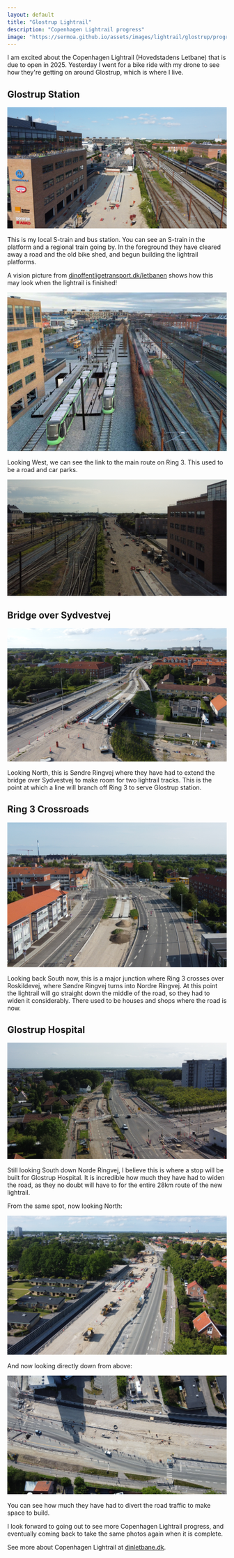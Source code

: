 ```yaml
---
layout: default
title: "Glostrup Lightrail"
description: "Copenhagen Lightrail progress"
image: "https://sermoa.github.io/assets/images/lightrail/glostrup/progress-og-image.jpg"
---
```


I am excited about the Copenhagen Lightrail (Hovedstadens Letbane) that is due to open in 2025. Yesterday I went for a bike ride with my drone to see how they're getting on around Glostrup, which is where I live.

## Glostrup Station

![Glostrup station](/assets/images/lightrail/glostrup/station.jpg)

This is my local S-train and bus station. You can see an S-train in the platform and a regional train going by. In the foreground they have cleared away a road and the old bike shed, and begun building the lightrail platforms.

A vision picture from [dinoffentligetransport.dk/letbanen](https://dinoffentligetransport.dk/letbanen) shows how this may look when the lightrail is finished!

![Glostrup station vision](/assets/images/lightrail/glostrup/station-vision.jpg)

Looking West, we can see the link to the main route on Ring 3. This used to be a road and car parks.

![Link up to Ring 3](/assets/images/lightrail/glostrup/link-up-to-ring-3.jpg)

## Bridge over Sydvestvej

![New bridge over Sydvestvej](/assets/images/lightrail/glostrup/new-bridge-over-sydvestvej.jpg)

Looking North, this is Søndre Ringvej where they have had to extend the bridge over Sydvestvej to make room for two lightrail tracks. This is the point at which a line will branch off Ring 3 to serve Glostrup station.

## Ring 3 Crossroads

![Ring 3 crossroads](/assets/images/lightrail/glostrup/crossroads.jpg)

Looking back South now, this is a major junction where Ring 3 crosses over Roskildevej, where Søndre Ringvej turns into Nordre Ringvej. At this point the lightrail will go straight down the middle of the road, so they had to widen it considerably. There used to be houses and shops where the road is now.

## Glostrup Hospital

![Glostrup hospital](/assets/images/lightrail/glostrup/hospital.jpg)

Still looking South down Norde Ringvej, I believe this is where a stop will be built for Glostrup Hospital. It is incredible how much they have had to widen the road, as they no doubt will have to for the entire 28km route of the new lightrail.

From the same spot, now looking North:

![Glostrup hospital - North](/assets/images/lightrail/glostrup/hospital-north.jpg)

And now looking directly down from above:

![Glostrup hospital - aerial view](/assets/images/lightrail/glostrup/hospital-aerial.jpg)

You can see how much they have had to divert the road traffic to make space to build.

I look forward to going out to see more Copenhagen Lightrail progress, and eventually coming back to take the same photos again when it is complete.

See more about Copenhagen Lightrail at [dinletbane.dk](https://www.dinletbane.dk/en/).
